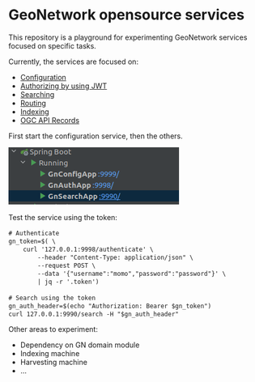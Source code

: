 # GeoNetwork opensource services

This repository is a playground for experimenting GeoNetwork services focused on specific tasks.

Currently, the services are focused on:

* [Configuration](configuring/README.md)
* [Authorizing by using JWT](authorizing/README.md)
* [Searching](authorizing/README.md)
* [Routing](routing/README.md)
* [Indexing](indexing/README.md)
* [OGC API Records](ogc-api-records/README.md)


First start the configuration service, then the others.

![Start services](doc/img/springboot-services-start.png)


Test the service using the token:

```shell script
# Authenticate
gn_token=$( \
    curl '127.0.0.1:9998/authenticate' \
        --header "Content-Type: application/json" \
        --request POST \
        --data '{"username":"momo","password":"password"}' \
        | jq -r '.token')

# Search using the token
gn_auth_header=$(echo "Authorization: Bearer $gn_token")
curl 127.0.0.1:9990/search -H "$gn_auth_header"
```

Other areas to experiment:
* Dependency on GN domain module
* Indexing machine
* Harvesting machine
* ...
